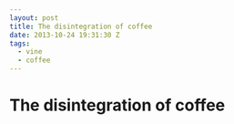 ```yaml
---
layout: post
title: The disintegration of coffee
date: 2013-10-24 19:31:30 Z
tags:
  - vine
  - coffee
---
```

# The disintegration of coffee

